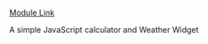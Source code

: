 [Module Link](https://classes.engineering.wustl.edu/cse330/index.php/Module_5)

A simple JavaScript calculator and Weather Widget